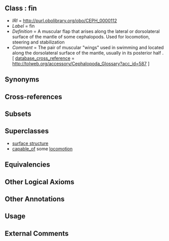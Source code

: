 
## Class : fin

 * *IRI* = http://purl.obolibrary.org/obo/CEPH_0000112
 * *Label* = fin
 * *Definition* = A muscular flap that arises along the lateral or dorsolateral surface of the mantle of some cephalopods. Used for locomotion, steering and stabilization
 * *Comment* = The pair of muscular &quot;wings&quot; used in swimming and located along the dorsolateral surface of the mantle, usually in its posterior half . [ [database_cross_reference](../../ef/oboInOwl#hasDbXref.md) = http://tolweb.org/accessory/Cephalopoda_Glossary?acc_id=587 ]

## Synonyms


## Cross-references


## Subsets


## Superclasses

 * [surface structure](../../UBERON/02/UBERON_0003102.md)
 * [capable_of](../../RO/15/RO_0002215.md) some [locomotion](../../GO/11/GO_0040011.md)

## Equivalencies


## Other Logical Axioms


## Other Annotations


## Usage


## External Comments

